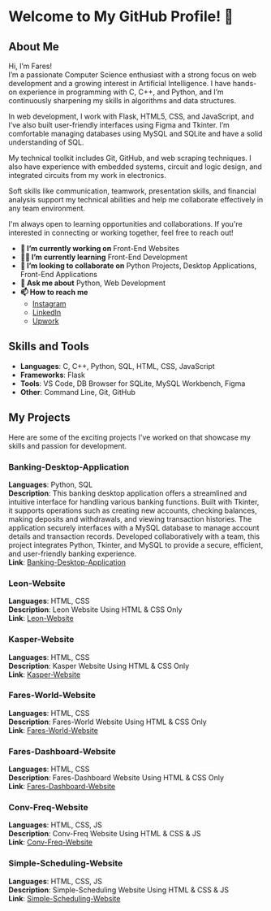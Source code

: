 # Welcome to My GitHub Profile! 👋

## About Me

Hi, I’m Fares!  
I’m a passionate Computer Science enthusiast with a strong focus on web development and a growing interest in Artificial Intelligence. I have hands-on experience in programming with C, C++, and Python, and I’m continuously sharpening my skills in algorithms and data structures.

In web development, I work with Flask, HTML5, CSS, and JavaScript, and I’ve also built user-friendly interfaces using Figma and Tkinter. I’m comfortable managing databases using MySQL and SQLite and have a solid understanding of SQL.

My technical toolkit includes Git, GitHub, and web scraping techniques. I also have experience with embedded systems, circuit and logic design, and integrated circuits from my work in electronics.

Soft skills like communication, teamwork, presentation skills, and financial analysis support my technical abilities and help me collaborate effectively in any team environment.

I'm always open to learning opportunities and collaborations. If you're interested in connecting or working together, feel free to reach out!

- **💼 I’m currently working on** Front-End Websites
- **🧑‍💻 I’m currently learning** Front-End Development
- **🤝 I’m looking to collaborate on** Python Projects, Desktop Applications, Front-End Applications
- **💬 Ask me about** Python, Web Development
- **📫 How to reach me**
  - [Instagram](https://www.instagram.com/farestaha_)
  - [LinkedIn](https://www.linkedin.com/in/fares-taha)
  - [Upwork](https://www.upwork.com/freelancers/~01adc99453cde46643?mp_source=share)

## Skills and Tools

- **Languages**: C, C++, Python, SQL, HTML, CSS, JavaScript
- **Frameworks**: Flask
- **Tools**: VS Code, DB Browser for SQLite, MySQL Workbench, Figma
- **Other**: Command Line, Git, GitHub

## My Projects

Here are some of the exciting projects I've worked on that showcase my skills and passion for development.

### Banking-Desktop-Application

**Languages**: Python, SQL  
**Description**: This banking desktop application offers a streamlined and intuitive interface for handling various banking functions. Built with Tkinter, it supports operations such as creating new accounts, checking balances, making deposits and withdrawals, and viewing transaction histories. The application securely interfaces with a MySQL database to manage account details and transaction records. Developed collaboratively with a team, this project integrates Python, Tkinter, and MySQL to provide a secure, efficient, and user-friendly banking experience.  
**Link**: [Banking-Desktop-Application](https://github.com/Mohamed-Geweida/Bank-Project/)

### Leon-Website

**Languages**: HTML, CSS  
**Description**: Leon Website Using HTML & CSS Only  
**Link**: [Leon-Website](https://fares-taha.github.io/Leon/)

### Kasper-Website

**Languages**: HTML, CSS  
**Description**: Kasper Website Using HTML & CSS Only  
**Link**: [Kasper-Website](https://fares-taha.github.io/Kasper/)

### Fares-World-Website

**Languages**: HTML, CSS  
**Description**: Fares-World Website Using HTML & CSS Only  
**Link**: [Fares-World-Website](https://fares-taha.github.io/Fares-World/)

### Fares-Dashboard-Website

**Languages**: HTML, CSS  
**Description**: Fares-Dashboard Website Using HTML & CSS Only  
**Link**: [Fares-Dashboard-Website](https://fares-taha.github.io/Fares-Dashboard/)

### Conv-Freq-Website

**Languages**: HTML, CSS, JS  
**Description**: Conv-Freq Website Using HTML & CSS & JS  
**Link**: [Conv-Freq-Website](https://fares-taha.github.io/Conv-Freq/)

### Simple-Scheduling-Website

**Languages**: HTML, CSS, JS  
**Description**: Simple-Scheduling Website Using HTML & CSS & JS  
**Link**: [Simple-Scheduling-Website](https://fares-taha.github.io/Simple-Scheduling/)
